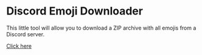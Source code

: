 # Discord Emoji Downloader

This little tool will allow you to download a ZIP archive with all emojis from a Discord server.

[Click here](https://ThaTiemsz.github.io/Discord-Emoji-Downloader)
